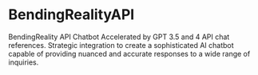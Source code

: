 # BendingRealityAPI
BendingReality API Chatbot
Accelerated by GPT 3.5 and 4 API chat references. Strategic integration to create a sophisticated AI chatbot capable of providing nuanced and accurate responses to a wide range of inquiries. 
